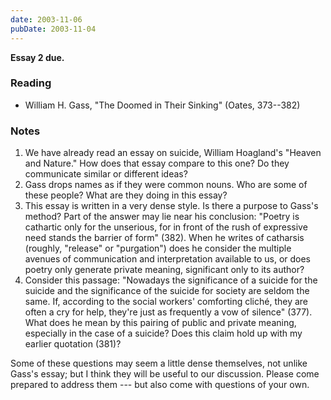 ```yaml
---
date: 2003-11-06
pubDate: 2003-11-04
---
```


**Essay 2 due.**

### Reading

* William H. Gass, "The Doomed in Their Sinking" (Oates, 373--382)

### Notes


1. We have already read an essay on suicide, William Hoagland's "Heaven and Nature." How does that essay compare to this one? Do they communicate similar or different ideas?
2. Gass drops names as if they were common nouns. Who are some of these people? What are they doing in this essay?
3. This essay is written in a very dense style. Is there a purpose to Gass's method? Part of the answer may lie near his conclusion: "Poetry is cathartic only for the unserious, for in front of the rush of expressive need stands the barrier of form" (382). When he writes of catharsis (roughly, "release" or "purgation") does he consider the multiple avenues of communication and interpretation available to us, or does poetry only generate private meaning, significant only to its author?
4. Consider this passage: "Nowadays the significance of a suicide for the suicide and the significance of the suicide for society are seldom the same. If, according to the social workers' comforting cliché, they are often a cry for help, they're just as frequently a vow of silence" (377). What does he mean by this pairing of public and private meaning, especially in the case of a suicide? Does this claim hold up with my earlier quotation (381)?

Some of these questions may seem a little dense themselves, not unlike Gass's essay; but I think they will be useful to our discussion. Please come prepared to address them --- but also come with questions of your own.
